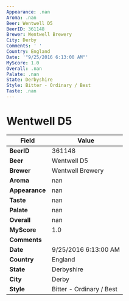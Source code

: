 ```yaml
---
Appearance: .nan
Aroma: .nan
Beer: Wentwell D5
BeerID: 361148
Brewer: Wentwell Brewery
City: Derby
Comments: ' '
Country: England
Date: '"9/25/2016 6:13:00 AM"'
MyScore: 1.0
Overall: .nan
Palate: .nan
State: Derbyshire
Style: Bitter - Ordinary / Best
Taste: .nan
---
```


# Wentwell D5

| Field         | Value |
|---------------|-------|
| **BeerID** | 361148 |
| **Beer** | Wentwell D5 |
| **Brewer** | Wentwell Brewery |
| **Aroma** | nan |
| **Appearance** | nan |
| **Taste** | nan |
| **Palate** | nan |
| **Overall** | nan |
| **MyScore** | 1.0 |
| **Comments** |   |
| **Date** | 9/25/2016 6:13:00 AM |
| **Country** | England |
| **State** | Derbyshire |
| **City** | Derby |
| **Style** | Bitter - Ordinary / Best |

